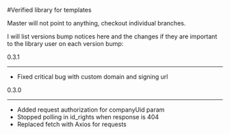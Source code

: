 #Verified library for templates

Master will not point to anything, checkout individual branches.

I will list versions bump notices here and the changes if they are important to the library user on each version bump:

0.3.1
______________________________________
- Fixed critical bug with custom domain and signing url


0.3.0
______________________________________
- Added request authorization for companyUid param
- Stopped polling in id_rights when response is 404
- Replaced fetch with Axios for requests
